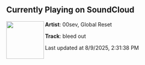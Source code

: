 ## Currently Playing on SoundCloud

[<img align="left" width="100" src="https://i1.sndcdn.com/artworks-tFuyU5qhJsogmizP-M9oo9Q-t500x500.png">](https://soundcloud.com/ih8sev/bleedout?in=saxurn/sets/holomaxxing)

**Artist**: 00sev, Global Reset 

**Track**: bleed out

Last updated at 8/9/2025, 2:31:38 PM
